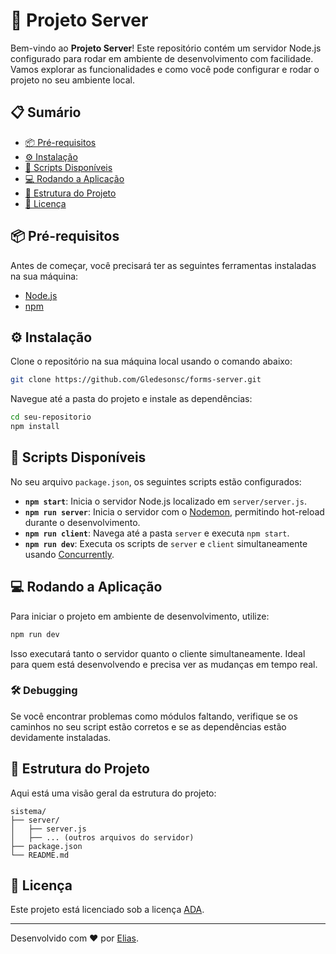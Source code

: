 # 🚀 Projeto Server

Bem-vindo ao **Projeto Server**! Este repositório contém um servidor Node.js configurado para rodar em ambiente de desenvolvimento com facilidade. Vamos explorar as funcionalidades e como você pode configurar e rodar o projeto no seu ambiente local.

## 📋 Sumário

- [📦 Pré-requisitos](#-pré-requisitos)
- [⚙️ Instalação](#️-instalação)
- [🚀 Scripts Disponíveis](#-scripts-disponíveis)
- [💻 Rodando a Aplicação](#-rodando-a-aplicação)
- [📂 Estrutura do Projeto](#-estrutura-do-projeto)
- [📜 Licença](#-licença)

## 📦 Pré-requisitos

Antes de começar, você precisará ter as seguintes ferramentas instaladas na sua máquina:

- [Node.js](https://nodejs.org/)
- [npm](https://www.npmjs.com/)

## ⚙️ Instalação

Clone o repositório na sua máquina local usando o comando abaixo:

```bash
git clone https://github.com/Gledesonsc/forms-server.git
```

Navegue até a pasta do projeto e instale as dependências:

```bash
cd seu-repositorio
npm install
```

## 🚀 Scripts Disponíveis

No seu arquivo `package.json`, os seguintes scripts estão configurados:

- **`npm start`**: Inicia o servidor Node.js localizado em `server/server.js`.
- **`npm run server`**: Inicia o servidor com o [Nodemon](https://nodemon.io/), permitindo hot-reload durante o desenvolvimento.
- **`npm run client`**: Navega até a pasta `server` e executa `npm start`.
- **`npm run dev`**: Executa os scripts de `server` e `client` simultaneamente usando [Concurrently](https://www.npmjs.com/package/concurrently).

## 💻 Rodando a Aplicação

Para iniciar o projeto em ambiente de desenvolvimento, utilize:

```bash
npm run dev
```

Isso executará tanto o servidor quanto o cliente simultaneamente. Ideal para quem está desenvolvendo e precisa ver as mudanças em tempo real.

### 🛠️ Debugging

Se você encontrar problemas como módulos faltando, verifique se os caminhos no seu script estão corretos e se as dependências estão devidamente instaladas.

## 📂 Estrutura do Projeto

Aqui está uma visão geral da estrutura do projeto:

```plaintext
sistema/
├── server/
│   ├── server.js
│   ├── ... (outros arquivos do servidor)
├── package.json
└── README.md
```

## 📜 Licença

Este projeto está licenciado sob a licença [ADA](LICENSE).

---

Desenvolvido com ❤️ por [Elias](https://github.com/Gledesonsc).